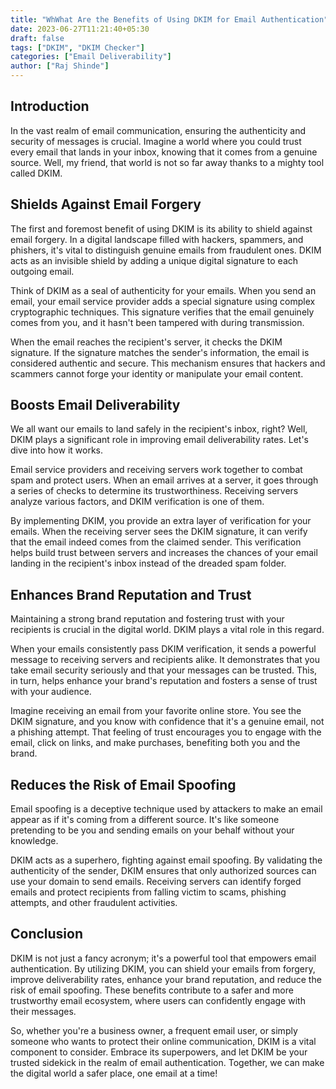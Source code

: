 ```yaml
---
title: "WhWhat Are the Benefits of Using DKIM for Email Authentication"
date: 2023-06-27T11:21:40+05:30
draft: false
tags: ["DKIM", "DKIM Checker"]
categories: ["Email Deliverability"]
author: ["Raj Shinde"]
---
```

## Introduction 
In the vast realm of email communication, ensuring the authenticity and security of messages is crucial. Imagine a world where you could trust every email that lands in your inbox, knowing that it comes from a genuine source. Well, my friend, that world is not so far away thanks to a mighty tool called DKIM.

## Shields Against Email Forgery
The first and foremost benefit of using DKIM is its ability to shield against email forgery. In a digital landscape filled with hackers, spammers, and phishers, it's vital to distinguish genuine emails from fraudulent ones. DKIM acts as an invisible shield by adding a unique digital signature to each outgoing email.

Think of DKIM as a seal of authenticity for your emails. When you send an email, your email service provider adds a special signature using complex cryptographic techniques. This signature verifies that the email genuinely comes from you, and it hasn't been tampered with during transmission.

When the email reaches the recipient's server, it checks the DKIM signature. If the signature matches the sender's information, the email is considered authentic and secure. This mechanism ensures that hackers and scammers cannot forge your identity or manipulate your email content.

## Boosts Email Deliverability 
We all want our emails to land safely in the recipient's inbox, right? Well, DKIM plays a significant role in improving email deliverability rates. Let's dive into how it works.

Email service providers and receiving servers work together to combat spam and protect users. When an email arrives at a server, it goes through a series of checks to determine its trustworthiness. Receiving servers analyze various factors, and DKIM verification is one of them.

By implementing DKIM, you provide an extra layer of verification for your emails. When the receiving server sees the DKIM signature, it can verify that the email indeed comes from the claimed sender. This verification helps build trust between servers and increases the chances of your email landing in the recipient's inbox instead of the dreaded spam folder.

## Enhances Brand Reputation and Trust 
Maintaining a strong brand reputation and fostering trust with your recipients is crucial in the digital world. DKIM plays a vital role in this regard.

When your emails consistently pass DKIM verification, it sends a powerful message to receiving servers and recipients alike. It demonstrates that you take email security seriously and that your messages can be trusted. This, in turn, helps enhance your brand's reputation and fosters a sense of trust with your audience.

Imagine receiving an email from your favorite online store. You see the DKIM signature, and you know with confidence that it's a genuine email, not a phishing attempt. That feeling of trust encourages you to engage with the email, click on links, and make purchases, benefiting both you and the brand.

## Reduces the Risk of Email Spoofing 
Email spoofing is a deceptive technique used by attackers to make an email appear as if it's coming from a different source. It's like someone pretending to be you and sending emails on your behalf without your knowledge.

DKIM acts as a superhero, fighting against email spoofing. By validating the authenticity of the sender, DKIM ensures that only authorized sources can use your domain to send emails. Receiving servers can identify forged emails and
 protect recipients from falling victim to scams, phishing attempts, and other fraudulent activities.

## Conclusion 
DKIM is not just a fancy acronym; it's a powerful tool that empowers email authentication. By utilizing DKIM, you can shield your emails from forgery, improve deliverability rates, enhance your brand reputation, and reduce the risk of email spoofing. These benefits contribute to a safer and more trustworthy email ecosystem, where users can confidently engage with their messages.

So, whether you're a business owner, a frequent email user, or simply someone who wants to protect their online communication, DKIM is a vital component to consider. Embrace its superpowers, and let DKIM be your trusted sidekick in the realm of email authentication. Together, we can make the digital world a safer place, one email at a time!

